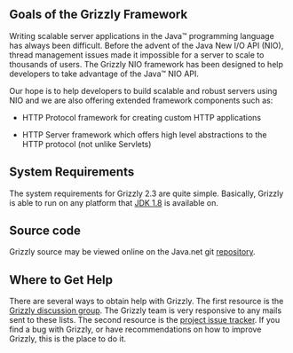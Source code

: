 ## Goals of the Grizzly Framework

Writing scalable server applications in the Java™ programming language
has always been difficult. Before the advent of the Java New I/O API
(NIO), thread management issues made it impossible for a server to scale
to thousands of users. The Grizzly NIO framework has been designed to
help developers to take advantage of the Java™ NIO API.

Our hope is to help developers to build scalable and robust servers
using NIO and we are also offering extended framework components such
as:

-   HTTP Protocol framework for creating custom HTTP applications

-   HTTP Server framework which offers high level abstractions to the
    HTTP protocol (not unlike Servlets)

## System Requirements

The system requirements for Grizzly 2.3 are quite simple.
Basically, Grizzly is able to run on any platform that [JDK
1.8](http://www.oracle.com/technetwork/java/index.html) is available on.

## Source code

Grizzly source may be viewed online on the Java.net git
[repository](https://help.github.com/articles/fork-a-repo/r).

## Where to Get Help

There are several ways to obtain help with Grizzly. The first resource
is the [Grizzly discussion group](https://javaee.groups.io/g/grizzly).
The Grizzly team is very responsive to any mails sent to these lists.
The second resource is the [project issue
tracker](https://github.com/javaee/grizzly/issues). If you find a bug with
Grizzly, or have recommendations on how to improve Grizzly, this is the
place to do it.


